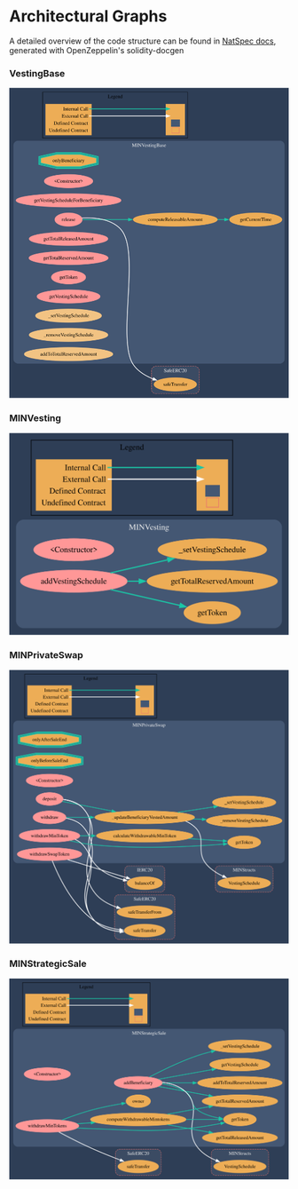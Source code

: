 # Architectural Graphs

A detailed overview of the code structure can be found in [NatSpec docs](natspec.md), generated with OpenZeppelin's solidity-docgen

### VestingBase

<img src="./graphs/vestingBase.svg">

### MINVesting

<img src="./graphs/minVesting.svg">

### MINPrivateSwap

<img src="./graphs/privateSwap.svg">

### MINStrategicSale

<img src="./graphs/strategicSale.svg">
